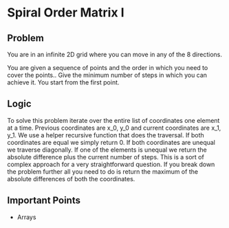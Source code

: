 # Spiral Order Matrix I

## Problem

You are in an infinite 2D grid where you can move in any of the 8 directions.

You are given a sequence of points and the order in which you need to cover the points.. Give the minimum number of steps in which you can achieve it. You start from the first point.

## Logic

To solve this problem iterate over the entire list of coordinates one element at a time. Previous coordinates are x_0, y_0 and current coordinates are x_1, y_1. We use a helper recursive function that does the traversal. If both coordinates are equal we simply return 0. If both coordinates are unequal we traverse diagonally. If one of the elements is unequal we return the absolute difference plus the current number of steps. This is a sort of complex approach for a very straightforward question. If you break down the problem further all you need to do is return the maximum of the absolute differences of both the coordinates.

## Important Points

- Arrays